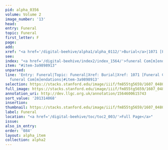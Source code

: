 ```yaml
---
pid: alpha_0356
volume: Volume 2
image_number: '13'
head:
entry: Funeral
topic: Funeral
first_letter: F
page:
add:
xref: "<a href='/digital-beehive/alpha1/alpha_0112/'>Burial</a>|1071 [Funeral Comendation]"
see:
index: "<a href='/digital-beehive/index2/index_1564/'>funeral Com[m]endations</a>"
item: "#item-3a9898913"
unparsed:
line: 'Entry: Funeral|Topic: Funeral|Xref: Burial|Xref: 1071 [Funeral Comendation]|Index:
  funeral Com[m]endations|#item-3a9898913'
selection: https://stacks.stanford.edu/image/iiif/fm855tg5659/1607_0480/409,4068,3019,385/full/0/default.jpg
full_image: https://stacks.stanford.edu/image/iiif/fm855tg5659/1607_0480/full/full/0/default.jpg
annotation_uri: http://dev.llgc.org.uk/annotation/1564600615743
sort_value: '201314068'
insertion:
thumbnail: https://stacks.stanford.edu/image/iiif/fm855tg5659/1607_0480/409,4068,600,180/250,/0/default.jpg
label: Funeral
location: "<a href='/digital-beehive/toc/toc2_003/'>Full Page</a>"
issue:
also_in_entry:
order: '084'
layout: alpha_item
collection: alpha2
---
```

